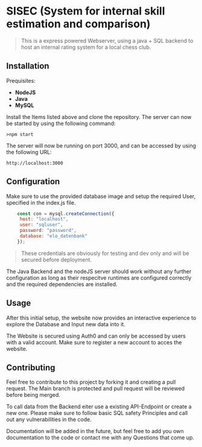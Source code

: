 # SISEC (System for internal skill estimation and comparison)

>This is a express powered Webserver, using a java + SQL backend to host an internal rating system for a local chess club.

## Installation

Prequisites: 
- **NodeJS**
- **Java** 
-  **MySQL**

Install the Items listed above and clone the repository.
The server can now be started by using the following command:

    >npm start

The server will now be running on port 3000, and can be accessed by using the following URL:

    http://localhost:3000

## Configuration

Make sure to use the provided database image and setup the required User, specified in the index.js file.

```javascript	
    const con = mysql.createConnection({
     host: "localhost",
     user: "sqluser",
     password: "password",
     database: "elo_datenbank"
    });
```
>These credentials are obviously for testing and dev only and will be secured before deployment.

The Java Backend and the nodeJS server should work without any further configuration as long as their respecitve runtimes are configured correctly and the required dependencies are installed.

## Usage

After this initial setup, the website now provides an interactive experience to explore the Database and Input new data into it. 

The Website is secured using Auth0 and can only be accessed by users with a valid account. Make sure to register a new account to acces the website.

## Contributing
Feel free to contribute to this project by forking it and creating a pull request. The Main branch is protected and pull request will be reviewed before being merged.

To call data from the Backend eiter use a existing API-Endpoint or create a new one. Please make sure to follow basic SQL safety Principles and call out any vulnerabilities in the code.

Documentation will be added in the future, but feel free to add you own documentation to the code or contact me with any Questions that come up.

